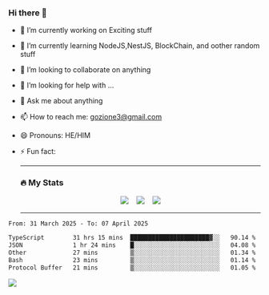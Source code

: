 ### Hi there 👋

<!--
**charlieScript/charlieScript** is a ✨ _special_ ✨ repository because its `README.md` (this file) appears on your GitHub profile.

Here are some ideas to get you started: -->

- 🔭 I’m currently working on Exciting stuff
- 🌱 I’m currently learning NodeJS,NestJS, BlockChain, and oother random stuff
- 👯 I’m looking to collaborate on anything
- 🤔 I’m looking for help with ...
- 💬 Ask me about anything
- 📫 How to reach me: gozione3@gmail.com
- 😄 Pronouns: HE/HIM
- ⚡ Fun fact:


  ---

  ### :fire: My Stats

  <div id="stats" align="center">
  <img src="http://github-readme-streak-stats.herokuapp.com?user=charlieScript&theme=dark&date_format=M%20j%5B%2C%20Y%5D" />&nbsp;&nbsp;&nbsp;
  <img src="https://github-readme-stats.vercel.app/api/top-langs/?username=charlieScript&layout=compact&theme=vision-friendly-dark"/>&nbsp;&nbsp;&nbsp;
  <img src="https://github-readme-stats.vercel.app/api?username=charlieScript&show_icons=true&theme=radical"/>
  </div>

  ---



<!--START_SECTION:waka-->

```txt
From: 31 March 2025 - To: 07 April 2025

TypeScript        31 hrs 15 mins  ██████████████████████▓░░   90.14 %
JSON              1 hr 24 mins    █░░░░░░░░░░░░░░░░░░░░░░░░   04.08 %
Other             27 mins         ▒░░░░░░░░░░░░░░░░░░░░░░░░   01.34 %
Bash              23 mins         ▒░░░░░░░░░░░░░░░░░░░░░░░░   01.14 %
Protocol Buffer   21 mins         ▒░░░░░░░░░░░░░░░░░░░░░░░░   01.05 %
```

<!--END_SECTION:waka-->
![](https://komarev.com/ghpvc/?username=charlieScript)
